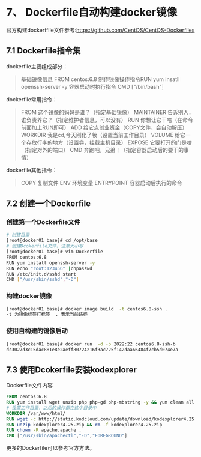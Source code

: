 # 7、 Dockerfile自动构建docker镜像
官方构建dockerffile文件参考:https://github.com/CentOS/CentOS-Dockerfiles
## 7.1 Dockerfile指令集
dockerfile主要组成部分：
> 基础镜像信息 FROM centos:6.8
制作镜像操作指令RUN yum insatll openssh-server \-y
容器启动时执行指令 CMD \["/bin/bash"\]

dockerfile常用指令：
> FROM 这个镜像的妈妈是谁？（指定基础镜像）
MAINTAINER 告诉别人，谁负责养它？（指定维护者信息，可以没有）
RUN 你想让它干啥（在命令前面加上RUN即可）
ADD 给它点创业资金（COPY文件，会自动解压）
WORKDIR 我是cd,今天刚化了妆（设置当前工作目录）
VOLUME 给它一个存放行李的地方（设置卷，挂载主机目录）
EXPOSE 它要打开的门是啥（指定对外的端口）
CMD 奔跑吧，兄弟！（指定容器启动后的要干的事情）

dockerfile其他指令：
> COPY 复制文件
ENV 环境变量
ENTRYPOINT 容器启动后执行的命令

## 7.2 创建一个Dockerfile
### 创建第一个Dockerfile文件
```bash
# 创建目录
[root@docker01 base]# cd /opt/base
# 创建Dcokerfile文件，注意大小写
[root@docker01 base]# vim Dockerfile
FROM centos:6.8
RUN yum install openssh-server -y 
RUN echo "root:123456" |chpasswd
RUN /etc/init.d/sshd start 
CMD ["/usr/sbin/sshd","-D"]
```
### 构建docker镜像
```bash
[root@docker01 base]# docker image build  -t centos6.8-ssh . 
-t 为镜像标签打标签  . 表示当前路径
```
### 使用自构建的镜像启动
```bash
[root@docker01 base]# docker run  -d -p 2022:22 centos6.8-ssh-b 
dc3027d3c15dac881e8e2aeff80724216f3ac725f142daa66484f7cb5d074e7a

```
## 7.3 使用Dcokerfile安装kodexplorer
Dockerfile文件内容
```dockerfile
FROM centos:6.8
RUN yum install wget unzip php php-gd php-mbstring -y && yum clean all
# 设置工作目录，之后的操作都在这个目录中
WORKDIR /var/www/html/
RUN wget -c http://static.kodcloud.com/update/download/kodexplorer4.25.zip
RUN unzip kodexplorer4.25.zip && rm -f kodexplorer4.25.zip
RUN chown -R apache.apache .
CMD ["/usr/sbin/apachectl","-D","FOREGROUND"]
```
更多的Dockerfile可以参考官方方法。
